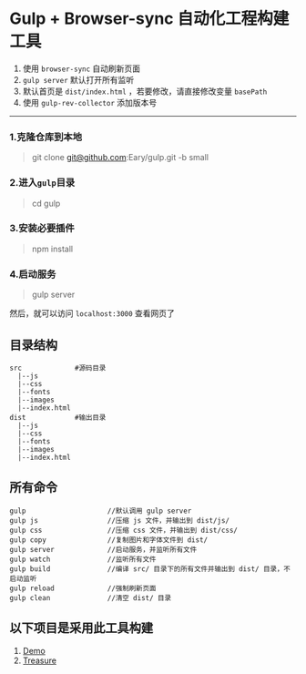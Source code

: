 # Gulp + Browser-sync 自动化工程构建工具

1. 使用 `browser-sync` 自动刷新页面  
2. `gulp server` 默认打开所有监听  
3. 默认首页是 `dist/index.html` ，若要修改，请直接修改变量 `basePath` 
4. 使用 `gulp-rev-collector` 添加版本号  

-------------------------------  

### 1.克隆仓库到本地
> git clone git@github.com:Eary/gulp.git -b small

### 2.进入`gulp`目录
> cd gulp

### 3.安装必要插件
> npm install

### 4.启动服务
> gulp server

然后，就可以访问 `localhost:3000` 查看网页了  
  
## 目录结构  
```
src             #源码目录
  |--js
  |--css
  |--fonts
  |--images
  |--index.html
dist            #输出目录
  |--js
  |--css
  |--fonts
  |--images
  |--index.html
```


## 所有命令
```
gulp                    //默认调用 gulp server
gulp js                 //压缩 js 文件，并输出到 dist/js/
gulp css                //压缩 css 文件，并输出到 dist/css/
gulp copy               //复制图片和字体文件到 dist/
gulp server             //启动服务，并监听所有文件
gulp watch              //监听所有文件
gulp build              //编译 src/ 目录下的所有文件并输出到 dist/ 目录，不启动监听
gulp reload             //强制刷新页面
gulp clean              //清空 dist/ 目录
```



## 以下项目是采用此工具构建  
1. [Demo](dist/index.html)  
2. [Treasure](https://github.com/eary/treasure)  